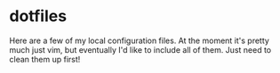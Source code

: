 # dotfiles

Here are a few of my local configuration files. At the moment it's pretty much
just vim, but eventually I'd like to include all of them. Just need to clean
them up first!
